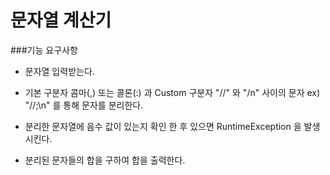 # 문자열 계산기

###기능 요구사항


+ 문자열 입력받는다.
  

+ 기본 구분자 콤마(,) 또는 콜론(:) 과 Custom 구분자 "//" 와 "/n" 사이의 문자 ex) "//;\n" 를 통해 문자를 분리한다.
  

+ 분리한 문자열에 음수 값이 있는지 확인 한 후 있으면 RuntimeException 을 발생시킨다.


+ 분리된 문자들의 합을 구하여 합을 출력한다.